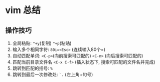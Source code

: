 vim 总结
===============================

操作技巧
-------------------

1. 全局粘贴: ``"+y``(复制) ``"+p``(粘贴)
2. 输入多个相同字符:  ``80i=<Esc>`` (连续输入80个=)
3. 自动匹配单词: ``<C-p>``(向前搜索可匹配的) ``<C-n>`` (向后搜索可匹配的)
4. 匹配当前目录文件名 ``<C-x C-f>`` (插入状态下, 搜索可匹配的文件名并完成)
5. 跳转到匹配的括号: ``%``
6. 跳转到最后一次修改处: `` `. `` (左上角+句号)

